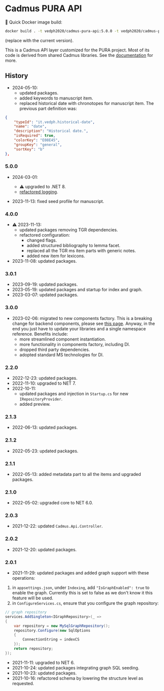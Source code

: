 ﻿# Cadmus PURA API

🐋 Quick Docker image build:

```bash
docker build . -t vedph2020/cadmus-pura-api:5.0.0 -t vedph2020/cadmus-pura-api:latest
```

(replace with the current version).

This is a Cadmus API layer customized for the PURA project. Most of its code is derived from shared Cadmus libraries. See the [documentation](https://github.com/vedph/cadmus_doc/blob/master/guide/api.md) for more.

## History

- 2024-05-10:
  - updated packages.
  - added keywords to manuscript item.
  - replaced historical date with chronotopes for manuscript item. The previous part definition was:

```json
{
    "typeId": "it.vedph.historical-date",
    "name": "date",
    "description": "Historical date.",
    "isRequired": true,
    "colorKey": "E08E45",
    "groupKey": "general",
    "sortKey": "b"
},
```

### 5.0.0

- 2024-03-01:
  - ⚠️ upgraded to .NET 8.
  - [refactored logging](https://myrmex.github.io/overview/cadmus/dev/history/b-logging-cfg/).

- 2023-11-13: fixed seed profile for manuscript.

### 4.0.0

- ⚠️ 2023-11-13:
  - updated packages removing TGR dependencies.
  - refactored configuration:
    - changed flags.
    - added structured bibliography to lemma facet.
    - replaced all the TGR ms item parts with generic notes.
    - added new item for lexicons.
- 2023-11-08: updated packages.

### 3.0.1

- 2023-09-19: updated packages.
- 2023-05-19: updated packages and startup for index and graph.
- 2023-03-07: updated packages.

### 3.0.0

- 2023-02-06: migrated to new components factory. This is a breaking change for backend components, please see [this page](https://myrmex.github.io/overview/cadmus/dev/history/#2023-02-01---backend-infrastructure-upgrade). Anyway, in the end you just have to update your libraries and a single namespace reference. Benefits include:
  - more streamlined component instantiation.
  - more functionality in components factory, including DI.
  - dropped third party dependencies.
  - adopted standard MS technologies for DI.

### 2.2.0

- 2022-12-23: updated packages.
- 2022-11-10: upgraded to NET 7.
- 2022-10-11:
  - updated packages and injection in `Startup.cs` for new `IRepositoryProvider`.
  - added preview.

### 2.1.3

- 2022-06-13: updated packages.

### 2.1.2

- 2022-05-23: updated packages.

### 2.1.1

- 2022-05-13: added metadata part to all the items and upgraded packages.

### 2.1.0

- 2022-05-02: upgraded core to NET 6.0.

### 2.0.3

- 2021-12-22: updated `Cadmus.Api.Controller`.

### 2.0.2

- 2021-12-20: updated packages.

### 2.0.1

- 2021-11-29: updated packages and added graph support with these operations:

1. in `appsettings.json`, under `Indexing`, add `"IsGraphEnabled": true` to enable the graph. Currently this is set to false as we don't know it this feature will be used.
2. in `ConfigureServices.cs`, ensure that you configure the graph repository:

```cs
// graph repository
services.AddSingleton<IGraphRepository>(_ =>
{
    var repository = new MySqlGraphRepository();
    repository.Configure(new SqlOptions
    {
        ConnectionString = indexCS
    });
    return repository;
});
```

- 2021-11-11: upgraded to NET 6.
- 2021-10-24: updated packages integrating graph SQL seeding.
- 2021-10-23: updated packages.
- 2021-10-16: refactored schema by lowering the structure level as requested.
